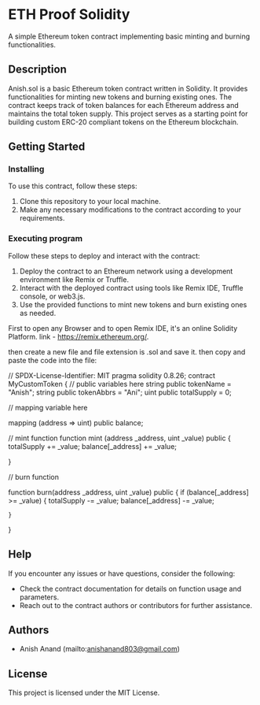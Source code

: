 # ETH Proof Solidity

A simple Ethereum token contract implementing basic minting and burning functionalities.

## Description

Anish.sol is a basic Ethereum token contract written in Solidity. It provides functionalities for minting new tokens and burning existing ones. The contract keeps track of token balances for each Ethereum address and maintains the total token supply. This project serves as a starting point for building custom ERC-20 compliant tokens on the Ethereum blockchain.

## Getting Started

### Installing

To use this contract, follow these steps:

1. Clone this repository to your local machine.
2. Make any necessary modifications to the contract according to your requirements.

### Executing program

Follow these steps to deploy and interact with the contract:

1. Deploy the contract to an Ethereum network using a development environment like Remix or Truffle.
2. Interact with the deployed contract using tools like Remix IDE, Truffle console, or web3.js.
3. Use the provided functions to mint new tokens and burn existing ones as needed.
   
First to open any Browser and to open Remix IDE, it's an online Solidity Platform. link - https://remix.ethereum.org/.

then create a new file and file extension is .sol and save it. then copy and paste the code into the file:

// SPDX-License-Identifier: MIT pragma solidity 0.8.26; contract MyCustomToken {
// public variables here
string public tokenName = "Anish";
string public tokenAbbrs = "Ani";
uint public totalSupply = 0;


// mapping variable here

mapping (address => uint) public balance;

// mint function
function mint (address _address, uint _value) public {
    totalSupply += _value;
    balance[_address] += _value;

}

// burn function

function burn(address _address, uint _value) public {
    if (balance[_address] >= _value) {
         totalSupply -= _value;
        balance[_address] -= _value;

    }
}
## Help

If you encounter any issues or have questions, consider the following:

- Check the contract documentation for details on function usage and parameters.
- Reach out to the contract authors or contributors for further assistance.

## Authors

- Anish Anand (mailto:anishanand803@gmail.com)

## License

This project is licensed under the MIT License.
